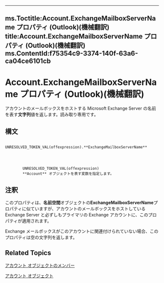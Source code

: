 

---
ms.Toctitle:Account.ExchangeMailboxServerName プロパティ (Outlook)(機械翻訳)
title:Account.ExchangeMailboxServerName プロパティ (Outlook)(機械翻訳)
ms.ContentId:f75354c9-3374-140f-63a6-ca04ce6101cb
---
# Account.ExchangeMailboxServerName プロパティ (Outlook)(機械翻訳)




アカウントのメールボックスをホストする Microsoft Exchange Server の名前を表す**文字列**値を返します。読み取り専用です。

## 構文

            UNRESOLVED_TOKEN_VAL(offexpression).**ExchangeMailboxServerName**




            UNRESOLVED_TOKEN_VAL(offexpression)
            **Account** オブジェクトを表す変数を指定します。



## 注釈
このプロパティは、**名前空間**オブジェクトの**ExchangeMailboxServerName**プロパティに似ていますが、アカウントのメールボックスをホストしている Exchange Server と必ずしもプライマリの Exchange アカウントに、このプロパティが適用されます。



Exchange メールボックスがこのアカウントに関連付けられていない場合、このプロパティは空の文字列を返します。



## Related Topics

[アカウント オブジェクトのメンバー](37759c57-d1ec-775c-cbe6-75c8f314d196.md)

[アカウント オブジェクト](f624438c-4e45-2822-18b6-bfe8074a33c0.md)




